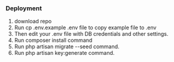 ### Deployment
1) download repo
2) Run cp .env.example .env file to copy example file to .env
3) Then edit your .env file with DB credentials and other settings.
4) Run composer install command
5) Run php artisan migrate --seed command.
6) Run php artisan key:generate command.
